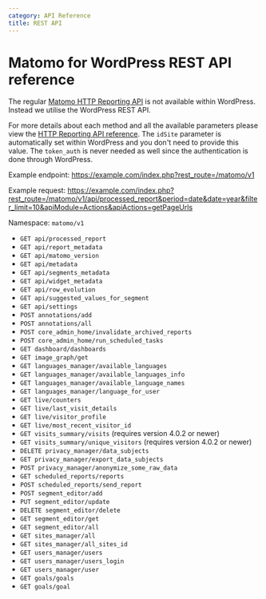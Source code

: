 ```yaml
---
category: API Reference
title: REST API
---
```

# Matomo for WordPress REST API reference

The regular [Matomo HTTP Reporting API](https://developer.matomo.org/api-reference/reporting-api) is not available within WordPress. Instead we utilise the WordPress REST API.

For more details about each method and all the available parameters please view the [HTTP Reporting API reference](https://developer.matomo.org/api-reference/reporting-api). The `idSite` parameter is automatically set within WordPress and you don't need to provide this value. The `token_auth` is never needed as well since the authentication is done through WordPress.

Example endpoint: https://example.com/index.php?rest_route=/matomo/v1

Example request: https://example.com/index.php?rest_route=/matomo/v1/api/processed_report&period=date&date=year&filter_limit=10&apiModule=Actions&apiActions=getPageUrls

Namespace: `matomo/v1`

* `GET api/processed_report`
* `GET api/report_metadata`
* `GET api/matomo_version`
* `GET api/metadata`
* `GET api/segments_metadata`
* `GET api/widget_metadata`
* `GET api/row_evolution`
* `GET api/suggested_values_for_segment`
* `GET api/settings`
* `POST annotations/add`
* `POST annotations/all`
* `POST core_admin_home/invalidate_archived_reports`
* `POST core_admin_home/run_scheduled_tasks`
* `GET dashboard/dashboards`
* `GET image_graph/get`
* `GET languages_manager/available_languages`
* `GET languages_manager/available_languages_info`
* `GET languages_manager/available_language_names`
* `GET languages_manager/language_for_user`
* `GET live/counters`
* `GET live/last_visit_details`
* `GET live/visitor_profile`
* `GET live/most_recent_visitor_id`
* `GET visits_summary/visits` (requires version 4.0.2 or newer)
* `GET visits_summary/unique_visitors` (requires version 4.0.2 or newer)
* `DELETE privacy_manager/data_subjects`
* `GET privacy_manager/export_data_subjects`
* `POST privacy_manager/anonymize_some_raw_data`
* `GET scheduled_reports/reports`
* `POST scheduled_reports/send_report`
* `POST segment_editor/add`
* `PUT segment_editor/update`
* `DELETE segment_editor/delete`
* `GET segment_editor/get`
* `GET segment_editor/all`
* `GET sites_manager/all`
* `GET sites_manager/all_sites_id`
* `GET users_manager/users`
* `GET users_manager/users_login`
* `GET users_manager/user`
* `GET goals/goals`
* `GET goals/goal`
